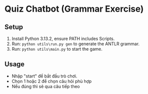 # Quiz Chatbot (Grammar Exercise)
## Setup
1. Install Python 3.13.2, ensure PATH includes Scripts.
2. Run: `python utils\run.py gen` to generate the ANTLR grammar.
3. Run: `python utils\main.py` to start the game.

## Usage
- Nhập "start" để bắt đầu trò chơi.
- Chọn 1 hoặc 2 để chọn câu hỏi phù hợp
- Nếu đúng thì sẽ qua câu tiếp theo


